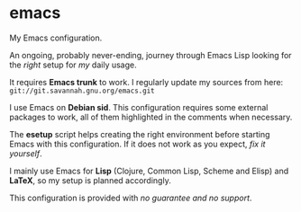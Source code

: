 emacs
=====

My Emacs configuration.

An ongoing, probably never-ending, journey through Emacs Lisp looking for the *right* setup for *my* daily usage.

It requires **Emacs trunk** to work.
I regularly update my sources from here: ```git://git.savannah.gnu.org/emacs.git```

I use Emacs on **Debian sid**. This configuration requires some external packages to work, all of them highlighted in the comments when necessary.

The **esetup** script helps creating the right environment before starting Emacs with this configuration. If it does not work as you expect, *fix it yourself*.

I mainly use Emacs for **Lisp** (Clojure, Common Lisp, Scheme and Elisp) and **LaTeX**, so my setup is planned accordingly.

This configuration is provided with *no guarantee and no support*.
